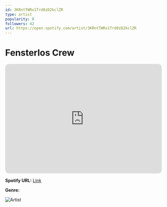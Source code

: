 ```yaml
---
id: 3KRntTWRx1Trd0zD2kclZR
type: artist
popularity: 0
followers: 42
url: https://open.spotify.com/artist/3KRntTWRx1Trd0zD2kclZR
---
```

# Fensterlos Crew

<iframe style="border-radius:12px" src="https://open.spotify.com/embed/artist/3KRntTWRx1Trd0zD2kclZR" width="100%" height="352" frameBorder="0" allowfullscreen="" allow="autoplay; clipboard-write; encrypted-media; fullscreen; picture-in-picture" loading="lazy"></iframe>

**Spotify URL:** [Link](https://open.spotify.com/artist/3KRntTWRx1Trd0zD2kclZR)

**Genre:** 

![Artist](https://i.scdn.co/image/ab67616d0000b2739e02df99ef0065fd49d02b2e)
